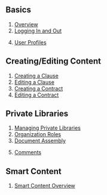 ## Basics

1. [Overview](Overview.md)
2. [Logging In and Out](Login.md)
<!-- 3. [Navigating the Site](Published_View_Navigation.md) -->
4. [User Profiles](User_Profile.md)


## Creating/Editing Content

1. [Creating a Clause](Create_Clause.md)
2. [Editing a Clause](Edit_Clause.md)
3. [Creating a Contract](Create_Contract.md)
4. [Editing a Contract](Edit_Contract.md)

## Private Libraries

1. [Managing Private Libraries](Organization_Management.md)
2. [Organization Roles](Organization_Roles.md)
3. [Document Assembly](Document_Assembly.md)
<!-- 4. [Copying Public Content](Copy_Public_Content.md) -->
5. [Comments](Comments.md)

## Smart Content

1. [Smart Content Overview](Smart_Content.md)
<!-- 2. [Template Harmonization](Harmonization.md) -->
<!-- 3. [Visualizations](Visualization.md) -->

<!-- ## User Stories

1. [User Story #1](User_Story_1.md) -->










